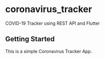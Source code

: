 # coronavirus_tracker

COVID-19 Tracker using REST API and Flutter

## Getting Started

This is a simple Coronavirus Tracker App.

